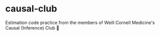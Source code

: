 # causal-club
Estimation code practice from the members of Weill Cornell Medicine's Causal (Inference) Club :yellow_heart:
